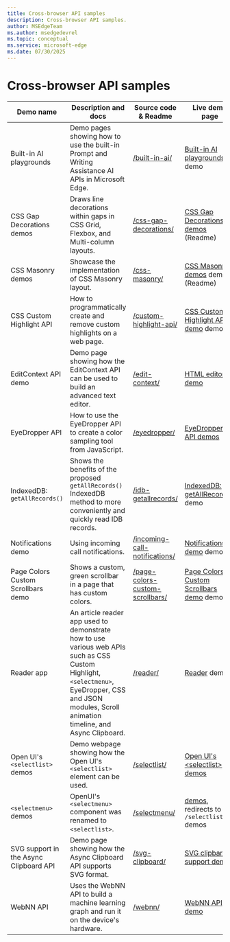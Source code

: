 ```yaml
---
title: Cross-browser API samples
description: Cross-browser API samples.
author: MSEdgeTeam
ms.author: msedgedevrel
ms.topic: conceptual
ms.service: microsoft-edge
ms.date: 07/30/2025
---
```

# Cross-browser API samples
<!-- sync:
https://learn.microsoft.com/microsoft-edge/web-platform/samples.md
https://github.com/MicrosoftEdge/Demos/blob/main/README.md#cross-browser-api-samples
sync'd July 30, 2025
-->

<!-- todo: delete table and link to https://github.com/MicrosoftEdge/Demos/blob/main/README.md#cross-browser-api-samples ? -->

| Demo name | Description and docs | Source code & Readme | Live demo page |
|---|---|---|---|
| Built-in AI playgrounds | Demo pages showing how to use the built-in Prompt and Writing Assistance AI APIs in Microsoft Edge. | [/built-in-ai/](https://github.com/MicrosoftEdge/Demos/tree/main/built-in-ai) | [Built-in AI playgrounds](https://microsoftedge.github.io/Demos/built-in-ai/) demo |
| CSS Gap Decorations demos | Draws line decorations within gaps in CSS Grid, Flexbox, and Multi-column layouts. | [/css-gap-decorations/](https://github.com/MicrosoftEdge/Demos/tree/main/css-gap-decorations) | [CSS Gap Decorations demos](https://microsoftedge.github.io/Demos/css-gap-decorations/) (Readme) |
| CSS Masonry demos | Showcase the implementation of CSS Masonry layout. | [/css-masonry/](https://github.com/MicrosoftEdge/Demos/tree/main/css-masonry) | [CSS Masonry demos](https://microsoftedge.github.io/Demos/css-masonry/) demos (Readme) |
| CSS Custom Highlight API | How to programmatically create and remove custom highlights on a web page. | [/custom-highlight-api/](https://github.com/MicrosoftEdge/Demos/tree/main/custom-highlight-api) | [CSS Custom Highlight API demo](https://microsoftedge.github.io/Demos/custom-highlight-api/) demo |
| EditContext API demo | Demo page showing how the EditContext API can be used to build an advanced text editor. | [/edit-context/](https://github.com/MicrosoftEdge/Demos/tree/main/edit-context) | [HTML editor demo](https://microsoftedge.github.io/Demos/edit-context/) |
| EyeDropper API | How to use the EyeDropper API to create a color sampling tool from JavaScript. | [/eyedropper/](https://github.com/MicrosoftEdge/Demos/tree/main/eyedropper) | [EyeDropper API demos](https://microsoftedge.github.io/Demos/eyedropper/) |
| IndexedDB: `getAllRecords()` | Shows the benefits of the proposed `getAllRecords()` IndexedDB method to more conveniently and quickly read IDB records. | [/idb-getallrecords/](https://github.com/MicrosoftEdge/Demos/tree/main/idb-getallrecords) | [IndexedDB: getAllRecords()](https://microsoftedge.github.io/Demos/idb-getallrecords/) demo |
| Notifications demo | Using incoming call notifications. | [/incoming-call-notifications/](https://github.com/MicrosoftEdge/Demos/tree/main/incoming-call-notifications) | [Notifications demo](https://microsoftedge.github.io/Demos/incoming-call-notifications/) demo |
| Page Colors Custom Scrollbars demo | Shows a custom, green scrollbar in a page that has custom colors. | [/page-colors-custom-scrollbars/](https://github.com/MicrosoftEdge/Demos/tree/main/page-colors-custom-scrollbars) | [Page Colors Custom Scrollbars demo](https://microsoftedge.github.io/Demos/page-colors-custom-scrollbars/) demo |
| Reader app | An article reader app used to demonstrate how to use various web APIs such as CSS Custom Highlight, `<selectmenu>`, EyeDropper, CSS and JSON modules, Scroll animation timeline, and Async Clipboard. | [/reader/](https://github.com/MicrosoftEdge/Demos/tree/main/reader) | [Reader](https://microsoftedge.github.io/Demos/reader/) demo |
| Open UI's `<selectlist>` demos | Demo webpage showing how the Open UI's `<selectlist>` element can be used. | [/selectlist/](https://github.com/MicrosoftEdge/Demos/tree/main/selectlist) | [Open UI's \<selectlist\> demos](https://microsoftedge.github.io/Demos/selectlist/) |
| `<selectmenu>` demos | OpenUI's `<selectmenu>` component was renamed to `<selectlist>`. | [/selectmenu/](https://github.com/MicrosoftEdge/Demos/tree/main/selectmenu) | [<selectmenu> demos](https://microsoftedge.github.io/Demos/selectmenu/), redirects to `/selectlist/` demos |
| SVG support in the Async Clipboard API | Demo page showing how the Async Clipboard API supports SVG format. | [/svg-clipboard/](https://github.com/MicrosoftEdge/Demos/tree/main/svg-clipboard) | [SVG clipbard support demo](https://microsoftedge.github.io/Demos/svg-clipboard/) |
| WebNN API | Uses the WebNN API to build a machine learning graph and run it on the device's hardware. | [/webnn/](https://github.com/MicrosoftEdge/Demos/tree/main/webnn) | [WebNN API demo](https://microsoftedge.github.io/Demos/webnn/) |
